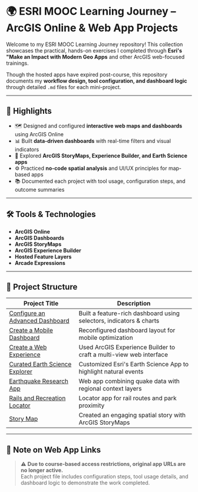 # 🌍 ESRI MOOC Learning Journey – ArcGIS Online & Web App Projects

Welcome to my ESRI MOOC Learning Journey repository! This collection showcases the practical, hands-on exercises I completed through **Esri's "Make an Impact with Modern Geo Apps** and other ArcGIS web-focused trainings.

Though the hosted apps have expired post-course, this repository documents my **workflow design, tool configuration, and dashboard logic** through detailed `.md` files for each mini-project.

---

## 📌 Highlights

- 🗺️ Designed and configured **interactive web maps and dashboards** using ArcGIS Online  
- 📊 Built **data-driven dashboards** with real-time filters and visual indicators  
- 🧩 Explored **ArcGIS StoryMaps, Experience Builder, and Earth Science apps**  
- ⚙️ Practiced **no-code spatial analysis** and UI/UX principles for map-based apps  
- 📚 Documented each project with tool usage, configuration steps, and outcome summaries

---

## 🛠️ Tools & Technologies

- **ArcGIS Online**
- **ArcGIS Dashboards**
- **ArcGIS StoryMaps**
- **ArcGIS Experience Builder**
- **Hosted Feature Layers**
- **Arcade Expressions**
---

## 📁 Project Structure

| Project Title                               | Description                                                         |
|--------------------------------------------|---------------------------------------------------------------------|
| [Configure an Advanced Dashboard](./Configure%20an%20Advanced%20Dashboard.md) | Built a feature-rich dashboard using selectors, indicators & charts |
| [Create a Mobile Dashboard](./Create%20a%20Mobile%20Dashboard%20from%20a%20Desktop%20Dashboard.md) | Reconfigured dashboard layout for mobile optimization               |
| [Create a Web Experience](./Create%20a%20Web%20Experience.md) | Used ArcGIS Experience Builder to craft a multi-view web interface  |
| [Curated Earth Science Explorer](./Curated%20Earth%20Science%20Explorer.md) | Customized Esri's Earth Science App to highlight natural events     |
| [Earthquake Research App](./Earthquake%20Research%20App.md) | Web app combining quake data with regional context layers           |
| [Rails and Recreation Locator](./Rails%20and%20Recreation%20Locator.md) | Locator app for rail routes and park proximity                      |
| [Story Map](./Story_Map.md) | Created an engaging spatial story with ArcGIS StoryMaps             |

---

## 📝 Note on Web App Links

> ⚠️ **Due to course-based access restrictions, original app URLs are no longer active.**  
> Each project file includes configuration steps, tool usage details, and dashboard logic to demonstrate the work completed.
